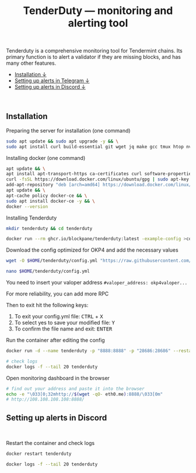 <!--
<img src='https://thumbs.dreamstime.com/z/%D0%B1%D0%B8%D0%B7%D0%BD%D0%B5%D1%81-%D0%B2%D0%B5%D0%B1-%D0%B8%D0%BD%D1%81%D1%82%D1%80%D1%83%D0%BC%D0%B5%D0%BD%D1%82-%D0%B3%D0%BE%D1%80%D0%B8%D0%B7%D0%BE%D0%BD%D1%82%D0%B0%D0%BB%D1%8C%D0%BD%D1%8B%D0%B9-%D0%B1%D0%B0%D0%BD%D0%BD%D0%B5%D1%80-%D1%81%D0%BE%D0%B2%D1%80%D0%B5%D0%BC%D0%B5%D0%BD%D0%BD%D1%8B%D0%B9-%D0%B4%D0%B8%D0%B7%D0%B0%D0%B9%D0%BD-231884478.jpg'>
-->

<div align="center">
  <h1>TenderDuty — monitoring and alerting tool</h1>
</div>
<br> 

Tenderduty is a comprehensive monitoring tool for Tendermint chains. Its primary function is to alert a validator if they are missing blocks, and has many other features.
<br> 
        
- [Installation ↓](#part1)  
- [Setting up alerts in Telegram ↓](#part2)  
- [Setting up alerts in Discord ↓](#part3)  
<br>   
  
<a name="part1"></a> 
 
## Installation

Preparing the server for installation (one command)
```bash
sudo apt update && sudo apt upgrade -y && \
sudo apt install curl build-essential git wget jq make gcc tmux htop nvme-cli pkg-config libssl-dev libleveldb-dev tar clang bsdmainutils ncdu unzip libleveldb-dev -y
```

Installing docker (one command)
```bash
apt update && \
apt install apt-transport-https ca-certificates curl software-properties-common -y && \
curl -fsSL https://download.docker.com/linux/ubuntu/gpg | sudo apt-key add - && \
add-apt-repository "deb [arch=amd64] https://download.docker.com/linux/ubuntu focal stable" && \
apt update && \
apt-cache policy docker-ce && \
sudo apt install docker-ce -y && \
docker --version
```

Installing Tenderduty
```bash
mkdir tenderduty && cd tenderduty

docker run --rm ghcr.io/blockpane/tenderduty:latest -example-config >config.yml
```

Download the config optimized for OKP4 and add the necessary values
```bash
wget -O $HOME/tenderduty/config.yml "https://raw.githubusercontent.com/cryptobtcbuyer/config.yml"

nano $HOME/tenderduty/config.yml
```

You need to insert your valoper address
```#valoper_address: okp4valoper...```


For more reliability, you can add more RPC
<!--
<img src='https://thumbs.dreamstime.com/z78.jpg'>
-->

Then to exit hit the following keys:
 1. To exit your config.yml file: <kbd>CTRL</kbd> + <kbd>X</kbd>
 2. To select yes to save your modified file: <kbd>Y</kbd>
 3. To confirm the file name and exit: <kbd>ENTER</kbd>
 

Run the container after editing the config
```bash
docker run -d --name tenderduty -p "8888:8888" -p "28686:28686" --restart unless-stopped -v $(pwd)/config.yml:/var/lib/tenderduty/config.yml ghcr.io/blockpane/tenderduty:latest

# check logs
docker logs -f --tail 20 tenderduty
```
<!--
<img src='https://thumbs.dreamstime.com/logs.png'>
-->


Open monitoring dashboard in the browser

```bash
# find out your address and paste it into the browser
echo -e "\033[0;32mhttp://$(wget -qO- eth0.me):8888/\033[0m"
# http://108.108.108.108:8888/
```
<!--
<img src='https://thumbs.dreamstime.com/dahboard.png'>
-->




<a name="part3"></a> 
 
## Setting up alerts in Discord 
<br> 



Restart the container and check logs
```bash
docker restart tenderduty

docker logs -f --tail 20 tenderduty
```
<!--
<img src='https://thumbs.dreamstime.com/discord_alerts.png'>
-->













